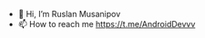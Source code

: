 - 👋 Hi, I’m Ruslan Musanipov
- 📫 How to reach me https://t.me/AndroidDevvv

<!---
vvvvvvvvvvvvvvvvvvvvvvvvv/vvvvvvvvvvvvvvvvvvvvvvvvv is a ✨ special ✨ repository because its `README.md` (this file) appears on your GitHub profile.
You can click the Preview link to take a look at your changes.
--->
